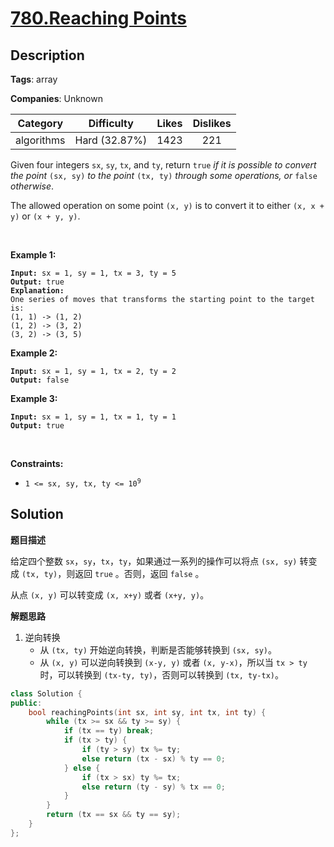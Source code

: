 # [780.Reaching Points](https://leetcode.com/problems/reaching-points/description/)

## Description

**Tags**: array

**Companies**: Unknown

|  Category  |  Difficulty   | Likes | Dislikes |
| :--------: | :-----------: | :---: | :------: |
| algorithms | Hard (32.87%) | 1423  |   221    |

<p>Given four integers <code>sx</code>, <code>sy</code>, <code>tx</code>, and <code>ty</code>, return <code>true</code><em> if it is possible to convert the point </em><code>(sx, sy)</code><em> to the point </em><code>(tx, ty)</code> <em>through some operations</em><em>, or </em><code>false</code><em> otherwise</em>.</p>
<p>The allowed operation on some point <code>(x, y)</code> is to convert it to either <code>(x, x + y)</code> or <code>(x + y, y)</code>.</p>
<p>&nbsp;</p>
<p><strong class="example">Example 1:</strong></p>
<pre><code><strong>Input:</strong> sx = 1, sy = 1, tx = 3, ty = 5
<strong>Output:</strong> true
<strong>Explanation:</strong>
One series of moves that transforms the starting point to the target is:
(1, 1) -&gt; (1, 2)
(1, 2) -&gt; (3, 2)
(3, 2) -&gt; (3, 5)</code></pre>
<p><strong class="example">Example 2:</strong></p>
<pre><code><strong>Input:</strong> sx = 1, sy = 1, tx = 2, ty = 2
<strong>Output:</strong> false</code></pre>
<p><strong class="example">Example 3:</strong></p>
<pre><code><strong>Input:</strong> sx = 1, sy = 1, tx = 1, ty = 1
<strong>Output:</strong> true</code></pre>
<p>&nbsp;</p>
<p><strong>Constraints:</strong></p>
<ul>
  <li><code>1 &lt;= sx, sy, tx, ty &lt;= 10<sup>9</sup></code></li>
</ul>

## Solution

**题目描述**

给定四个整数 `sx`，`sy`，`tx`，`ty`，如果通过一系列的操作可以将点 `(sx, sy)` 转变成 `(tx, ty)`，则返回 `true` 。否则，返回 `false` 。

从点 `(x, y)` 可以转变成 `(x, x+y)`  或者 `(x+y, y)`。

**解题思路**

1. 逆向转换
   - 从 `(tx, ty)` 开始逆向转换，判断是否能够转换到 `(sx, sy)`。
   - 从 `(x, y)` 可以逆向转换到 `(x-y, y)` 或者 `(x, y-x)`，所以当 `tx > ty` 时，可以转换到 `(tx-ty, ty)`，否则可以转换到 `(tx, ty-tx)`。

```cpp
class Solution {
public:
    bool reachingPoints(int sx, int sy, int tx, int ty) {
        while (tx >= sx && ty >= sy) {
            if (tx == ty) break;
            if (tx > ty) {
                if (ty > sy) tx %= ty;
                else return (tx - sx) % ty == 0;
            } else {
                if (tx > sx) ty %= tx;
                else return (ty - sy) % tx == 0;
            }
        }
        return (tx == sx && ty == sy);
    }
};
```
```
